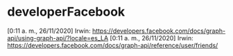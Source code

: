 # developerFacebook
[0:11 a. m., 26/11/2020] Irwin: https://developers.facebook.com/docs/graph-api/using-graph-api/?locale=es_LA
[0:11 a. m., 26/11/2020] Irwin: https://developers.facebook.com/docs/graph-api/reference/user/friends/
